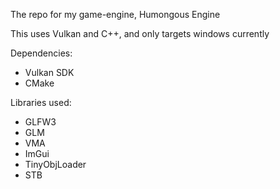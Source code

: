 The repo for my game-engine, Humongous Engine

This uses Vulkan and C++, and only targets windows currently

Dependencies:
* Vulkan SDK
* CMake

Libraries used:
* GLFW3
* GLM
* VMA
* ImGui
* TinyObjLoader 
* STB
